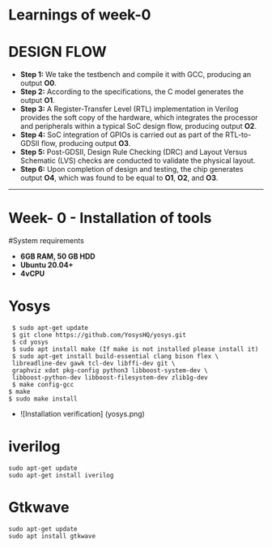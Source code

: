  # Learnings of week-0
 # DESIGN FLOW
- **Step 1:** We take the testbench and compile it with GCC, producing an output **O0**.  
- **Step 2:** According to the specifications, the C model generates the output **O1**.  
- **Step 3:** A Register-Transfer Level (RTL) implementation in Verilog provides the soft copy of the hardware, which integrates the processor and peripherals within a typical SoC design flow, producing output **O2**.  
- **Step 4:** SoC integration of GPIOs is carried out as part of the RTL-to-GDSII flow, producing output **O3**.  
- **Step 5:** Post-GDSII, Design Rule Checking (DRC) and Layout Versus Schematic (LVS) checks are conducted to validate the physical layout.  
- **Step 6:** Upon completion of design and testing, the chip generates output **O4**, which was found to be equal to **O1**, **O2**, and **O3**.
    
---

 # Week- 0 - Installation of tools 

#System requirements
 - **6GB RAM, 50 GB HDD**
 - **Ubuntu 20.04+**
 - **4vCPU**
     

  # Yosys 
     $ sudo apt-get update
     $ git clone https://github.com/YosysHQ/yosys.git
     $ cd yosys
     $ sudo apt install make (If make is not installed please install it)
     $ sudo apt-get install build-essential clang bison flex \
     libreadline-dev gawk tcl-dev libffi-dev git \
     graphviz xdot pkg-config python3 libboost-system-dev \
     libboost-python-dev libboost-filesystem-dev zlib1g-dev
     $ make config-gcc
    $ make
    $ sudo make install

  + ![Installation verification]
   (yosys.png)

  # iverilog
    sudo apt-get update
    sudo apt-get install iverilog

  # Gtkwave 
    sudo apt-get update
    sudo apt install gtkwave
 
 
